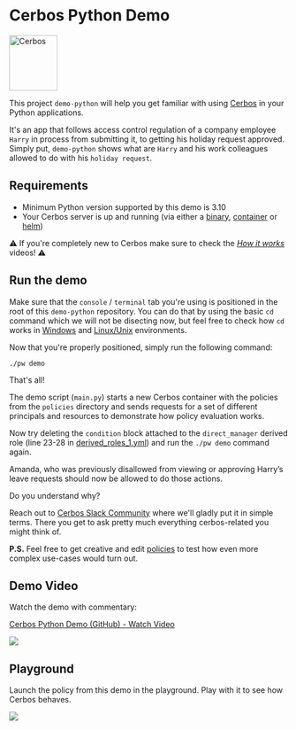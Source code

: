 # Cerbos Python Demo

<img src="https://github.com/cerbos/cerbos/blob/main/docs/supplemental-ui/logo.png?raw=true" alt="Cerbos" width="87" height="100"/>

This project `demo-python` will help you get familiar with using [Cerbos](https://github.com/cerbos/cerbos) in your Python applications.

It's an app that follows access control regulation of a company employee `Harry` in process from submitting it, to getting his holiday request approved. Simply put, `demo-python` shows what are `Harry` and his work colleagues allowed to do with his `holiday request`.

## Requirements
- Minimum Python version supported by this demo is 3.10
- Your Cerbos server is up and running (via either a [binary](https://docs.cerbos.dev/cerbos/latest/installation/binary.html), [container](https://docs.cerbos.dev/cerbos/latest/installation/container.html) or [helm](https://docs.cerbos.dev/cerbos/latest/installation/helm.html))

⚠️ If you're completely new to Cerbos make sure to check the _[How it works](https://cerbos.dev/how-it-works)_ videos!  ⚠️


## Run the demo

Make sure that the `console` / `terminal` tab you're using is positioned in the root of this `demo-python` repository.
You can do that by using the basic `cd` command which we will not be disecting now, but feel free to check how `cd` works in [Windows](https://learn.microsoft.com/en-us/windows-server/administration/windows-commands/cd) and [Linux/Unix](https://www.javatpoint.com/linux-cd#:~:text=Linux%20cd%20command%20is%20used,commands%20in%20the%20Linux%20terminal) environments.

Now that you're properly positioned, simply run the following command:
```shell
./pw demo
```

That's all!

The demo script (`main.py`) starts a new Cerbos container with the policies from the `policies` directory and sends requests for a set of different principals and resources to demonstrate how policy evaluation works.

Now try deleting the `condition` block attached to the `direct_manager` derived role (line 23-28 in [derived_roles_1.yml](policies/derived_roles_1.yml)) and run the `./pw demo` command again.

Amanda, who was previously disallowed from viewing or approving Harry’s leave requests should now be allowed to do those actions.

Do you understand why?

Reach out to [Cerbos Slack Community]() where we'll gladly put it in simple terms. There you get to ask pretty much everything cerbos-related you might think of.

**P.S.** Feel free to get creative and edit [policies](policies) to test how even more complex use-cases would turn out.

## Demo Video
Watch the demo with commentary:
<a href="https://www.loom.com/share/0425d8a075804d528185ad2ba30817b3">
    <p>Cerbos Python Demo (GitHub) - Watch Video</p>
    <img style="max-width:300px;" src="https://cdn.loom.com/sessions/thumbnails/0425d8a075804d528185ad2ba30817b3-with-play.gif">
  </a>

## Playground
Launch the policy from this demo in the playground. Play with it to see how Cerbos behaves.
<P><a href="https://play.cerbos.dev/p/UWG3inHjwrFhqkv60dec623G9PoYlgJf"><img src="https://github.com/cerbos/express-jwt-cerbos/blob/main/docs/launch.jpg"></a></p>
